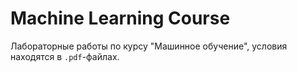 # Machine Learning Course

Лабораторные работы по курсу "Машинное обучение", условия находятся в `.pdf`-файлах.
